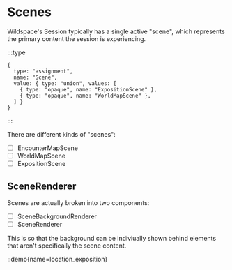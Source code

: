 # Scenes

Wildspace's Session typically has a single active "scene", which represents the primary
content the session is experiencing.

:::type
```
{
  type: "assignment",
  name: "Scene",
  value: { type: "union", values: [
    { type: "opaque", name: "ExpositionScene" },
    { type: "opaque", name: "WorldMapScene" },
  ] }
}
```
:::

There are different kinds of "scenes":
 - [ ] EncounterMapScene
 - [ ] WorldMapScene
 - [ ] ExpositionScene

## SceneRenderer

Scenes are actually broken into two components:
  - [ ] SceneBackgroundRenderer
  - [ ] SceneRenderer

This is so that the background can be indiviually shown behind
elements that aren't specifically the scene content.

::demo{name=location_exposition}